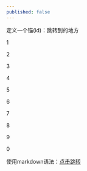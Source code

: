 ```yaml
---
published: false
---
```




定义一个锚(id)：<span id="jump">跳转到的地方</span>

1

2

3

4

5

6

7

8

9

0
































使用markdown语法：[点击跳转](#jump)

